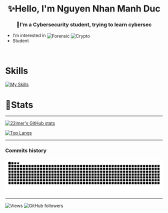 <h1 style="text-align:center;">✨Hello, I'm Nguyen Nhan Manh Duc</h1>
<h3 style="text-align:center;">🎒I'm a Cybersecurity student, trying to learn cybersec</h3>

- I'm interested in <img src="https://img.shields.io/badge/Forensic-FFF00?style=flat" alt="Forensic" style="position:relative; top:2px">
  <img src="https://img.shields.io/badge/Crypto-FF0000?style=flat"   alt="Crypto"   style="position:relative; top:2px">
- Student

<br />

# Skills

[![My Skills](https://skillicons.dev/icons?i=python,cpp,bash&theme=dark)](https://skillicons.dev)

# 📝Stats
---
[![22imer's GitHub stats](https://github-readme-stats.vercel.app/api?username=22imer&show_icons=true&theme=radical)](https://github.com/anuraghazra/github-readme-stats)

[![Top Langs](https://github-readme-stats.vercel.app/api/top-langs/?username=22imer&theme=radical)](https://github.com/anuraghazra/github-readme-stats)


---
### Commits history
<pictures>
  <source media="(prefers-color-scheme: dark)" srcset="https://raw.githubusercontent.com/22imer/22imer/output/github-contribution-grid-snake-dark.svg">
  <source media="(prefers-color-scheme: light)" srcset="https://raw.githubusercontent.com/22imer/22imer/output/github-contribution-grid-snake.svg">
  <img alt="github contribution grid snake animation" src="https://raw.githubusercontent.com/22imer/22imer/output/github-contribution-grid-snake-dark.svg">
</picture>

---

![Views](https://komarev.com/ghpvc/?username=22imer&color=069494&style=for-the-badge)
![GitHub followers](https://img.shields.io/github/followers/22imer?style=for-the-badge&color=white)

